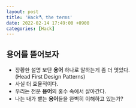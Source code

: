 ```yaml
---
layout: post
title: 'Hack🪓 the terms'
date: 2022-02-14 17:49:00 +0900
categories: [Hack]
---
```


## 용어를 뜯어보자

- 장황한 설명 보단 **용어** 하나로 말하는게 좀 더 멋있다.  
  (Head First Design Patterns)
- 사실 더 효율적이다.
- 우리는 전문 **용어**의 홍수 속에서 살아간다.
- 나는 내가 뱉는 **용어**들을 완벽히 이해하고 있는가?